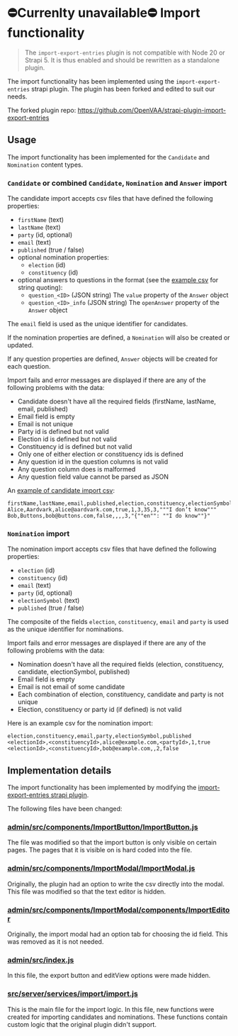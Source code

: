 # ⛔️Currenlty unavailable⛔️ Import functionality

> The `import-export-entries` plugin is not compatible with Node 20 or Strapi 5. It is thus enabled and should be rewritten as a standalone plugin.

The import functionality has been implemented using the `import-export-entries` strapi plugin. The plugin has been forked and edited to suit our needs.

The forked plugin repo: https://github.com/OpenVAA/strapi-plugin-import-export-entries

## Usage

The import functionality has been implemented for the `Candidate` and `Nomination` content types.

### `Candidate` or combined `Candidate`, `Nomination` and `Answer` import

The candidate import accepts csv files that have defined the following properties:

- `firstName` (text)
- `lastName` (text)
- `party` (id, optional)
- `email` (text)
- `published` (true / false)
- optional nomination properties:
  - `election` (id)
  - `constituency` (id)
- optional answers to questions in the format (see the [example csv](./import-candidates-example.csv) for string quoting):
  - `question_<ID>` (JSON string) The `value` property of the `Answer` object
  - `question_<ID>_info` (JSON string) The `openAnswer` property of the `Answer` object

The `email` field is used as the unique identifier for candidates.

If the nomination properties are defined, a `Nomination` will also be created or updated.

If any question properties are defined, `Answer` objects will be created for each question.

Import fails and error messages are displayed if there are any of the following problems with the data:

- Candidate doesn't have all the required fields (firstName, lastName, email, published)
- Email field is empty
- Email is not unique
- Party id is defined but not valid
- Election id is defined but not valid
- Constituency id is defined but not valid
- Only one of either election or constituency ids is defined
- Any question id in the question columns is not valid
- Any question column does is malformed
- Any question field value cannot be parsed as JSON

An [example of candidate import csv](./import-candidates-example.csv):

```csv
firstName,lastName,email,published,election,constituency,electionSymbol,question_1,question_1_info
Alice,Aardvark,alice@aardvark.com,true,1,3,35,3,"""I don’t know"""
Bob,Buttons,bob@buttons.com,false,,,,3,"{""en"": ""I do know""}"
```

### `Nomination` import

The nomination import accepts csv files that have defined the following properties:

- `election` (id)
- `constituency` (id)
- `email` (text)
- `party` (id, optional)
- `electionSymbol` (text)
- `published` (true / false)

The composite of the fields `election`, `constituency`, `email` and `party` is used as the unique identifier for nominations.

Import fails and error messages are displayed if there are any of the following problems with the data:

- Nomination doesn't have all the required fields (election, constituency, candidate, electionSymbol, published)
- Email field is empty
- Email is not email of some candidate
- Each combination of election, constituency, candidate and party is not unique
- Election, constituency or party id (if defined) is not valid

Here is an example csv for the nomination import:

```
election,constituency,email,party,electionSymbol,published
<electionId>,<constituencyId>,alice@example.com,<partyId>,1,true
<electionId>,<constituencyId>,bob@example.com,,2,false
```

## Implementation details

The import functionality has been implemented by modifying the [import-export-entries strapi plugin](https://market.strapi.io/plugins/strapi-plugin-import-export-entries).

The following files have been changed:

### [admin/src/components/ImportButton/ImportButton.js](../../backend/vaa-strapi/strapi-plugin-import-export-entries/admin/src/components/ImportButton/ImportButton.js)

The file was modified so that the import button is only visible on certain pages. The pages that it is visible on is hard coded into the file.

### [admin/src/components/ImportModal/ImportModal.js](../../backend/vaa-strapi/strapi-plugin-import-export-entries/admin/src/components/ImportModal/ImportModal.js)

Originally, the plugin had an option to write the csv directly into the modal. This file was modified so that the text editor is hidden.

### [admin/src/components/ImportModal/components/ImportEditor](../../backend/vaa-strapi/strapi-plugin-import-export-entries/admin/src/components/ImportModal/components/ImportEditor/ImportEditor.js)

Originally, the import modal had an option tab for choosing the id field. This was removed as it is not needed.

### [admin/src/index.js](../../backend/vaa-strapi/strapi-plugin-import-export-entries/admin/src/index.js)

In this file, the export button and editView options were made hidden.

### [src/server/services/import/import.js](../../backend/vaa-strapi/strapi-plugin-import-export-entries/src/server/services/import/import.js)

This is the main file for the import logic. In this file, new functions were created for importing candidates and nominations. These functions contain custom logic that the original plugin didn't support.

